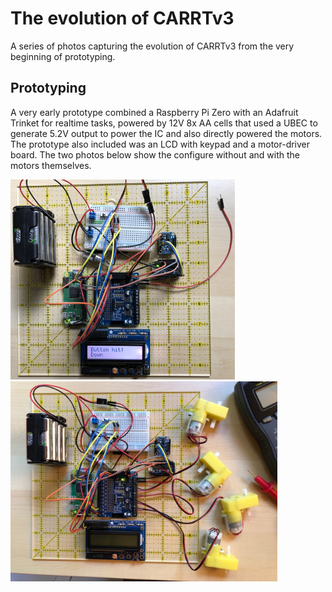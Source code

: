 # The evolution of CARRTv3 

A series of photos capturing the evolution of CARRTv3 from the very beginning of prototyping.

## Prototyping ##

A very early prototype combined a Raspberry Pi Zero with an Adafruit Trinket for realtime tasks, powered by 12V 8x AA cells that used a UBEC to generate 5.2V output to power the IC and also directly powered the motors.  The prototype also included was an LCD with keypad and a motor-driver board.  The two photos below show the configure without and with the motors themselves.

[<img src="https://github.com/igormiktor/CARRTv3/blob/main/images/2019-06-02%20Carrt3%20Prototyping.jpg" height="320" alt="Early prototype: RPi Zero, Adafruit Trinket, 9DOF sensor, LCD + keypad, motor board" />]("https://github.com/igormiktor/CARRTv3/blob/main/images/2019-06-02%20Carrt3%20Prototyping.jpg")  [<img src="https://github.com/igormiktor/CARRTv3/blob/main/images/2019-08-24%20Carrt3%20Prototyping.jpg" height="320" alt="Early prototype: RPi Zero, Adafruit Trinket, 9DOF sensor, LCD + keypad, motor board, and motors" />]("https://github.com/igormiktor/CARRTv3/blob/main/images/2019-08-24%20Carrt3%20Prototyping.jpg)